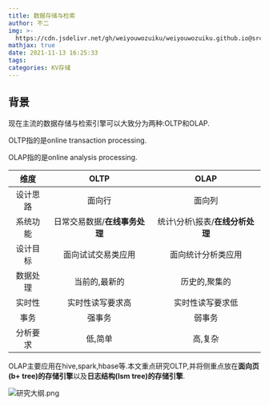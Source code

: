 ```yaml
---
title: 数据存储与检索
author: 不二
img: >-
  https://cdn.jsdelivr.net/gh/weiyouwozuiku/weiyouwozuiku.github.io@src/source/_posts/PageImg/KV存储/数据存储与检索.jpg
mathjax: true
date: 2021-11-13 16:25:33
tags:
categories: KV存储
---
```


## 背景

现在主流的数据存储与检索引擎可以大致分为两种:OLTP和OLAP.

OLTP指的是online transaction processing.

OLAP指的是online analysis processing.

|维度|OLTP|OLAP|
|:--:|:--:|:--:|
|设计思路|面向行|面向列|
|系统功能|日常交易数据/**在线事务处理**|统计\分析\报表/**在线分析处理**|
|设计目标|面向试试交易类应用|面向统计分析类应用|
|数据处理|当前的,最新的|历史的,聚集的|
|实时性|实时性读写要求高|实时性读写要求低|
|事务|强事务|弱事务|
|分析要求|低,简单|高,复杂|

OLAP主要应用在hive,spark,hbase等.本文重点研究OLTP,并将侧重点放在**面向页(b+ tree)的存储引擎**以及**日志结构(lsm tree)的存储引擎**.

![研究大纲.png](https://cdn.jsdelivr.net/gh/weiyouwozuiku/weiyouwozuiku.github.io@src/source/_posts/KV存储/数据存储与检索/研究大纲.png)

